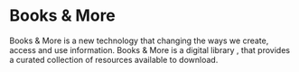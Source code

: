 # Books & More
Books & More is a new technology that changing the ways we create, access and use information. Books & More is a digital library , that provides a curated collection of resources available to download.

